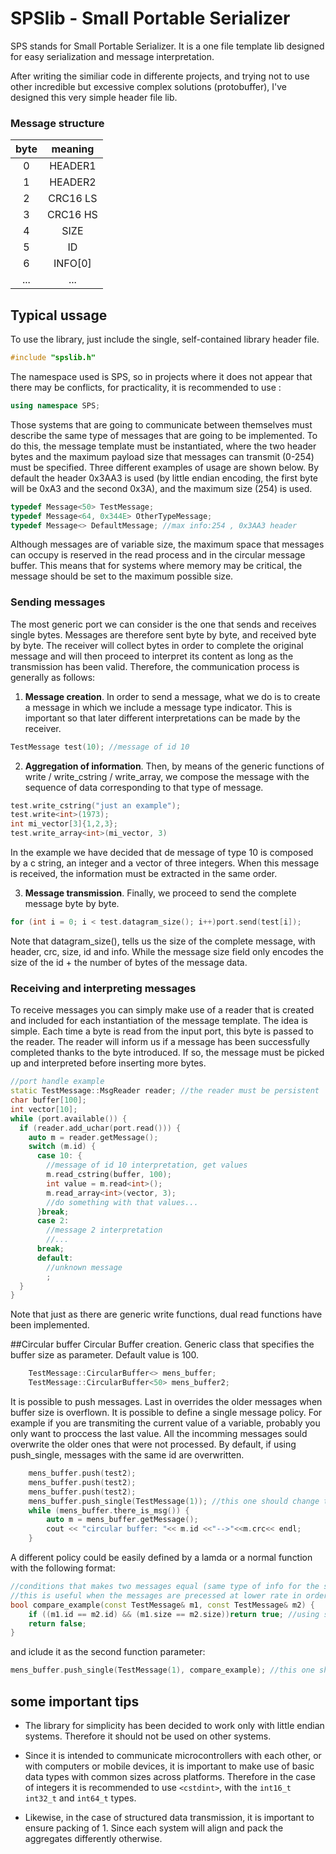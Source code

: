 # SPSlib -  Small Portable Serializer

SPS stands for Small Portable Serializer. It is a one file template lib designed for easy serialization and message interpretation.

After writing the similiar code in differente projects, and trying not to use other incredible but excessive complex solutions (protobuffer), I've designed this very simple header file lib. 



### Message structure

| byte |   meaning          |
|:----:|:------------------:|
|   0  |     HEADER1        |
|   1  |     HEADER2        |
|   2  |     CRC16 LS       |
|   3  |     CRC16 HS       |
|   4  |     SIZE           |
|   5  |     ID             |
|   6  |     INFO[0]        |
| ...  |     ...            |

## Typical ussage


To use the library, just include the single, self-contained library header file.

```C++
#include "spslib.h"
```

The namespace used is SPS, so in projects where it does not appear that there may be conflicts, for practicality, it is recommended to use :

```C++
using namespace SPS;
```

Those systems that are going to communicate between themselves must describe the same type of messages that are going to be implemented. To do this, the message template must be instantiated, where the two header bytes and the maximum payload size that messages can transmit (0-254) must be specified. Three different examples of usage are shown below. By default the header 0x3AA3 is used (by little endian encoding, the first byte will be 0xA3 and the second 0x3A), and the maximum size (254) is used.

```C++
typedef Message<50> TestMessage;
typedef Message<64, 0x344E> OtherTypeMessage;
typedef Message<> DefaultMessage; //max info:254 , 0x3AA3 header
```

Although messages are of variable size, the maximum space that messages can occupy is reserved in the read process and in the circular message buffer. This means that for systems where memory may be critical, the message should be set to the maximum possible size.

### Sending messages

The most generic port we can consider is the one that sends and receives single bytes. Messages are therefore sent byte by byte, and received byte by byte. The receiver will collect bytes in order to complete the original message and will then proceed to interpret its content as long as the transmission has been valid.
Therefore, the communication process is generally as follows:

1. **Message creation**. In order to send a message, what we do is to create a message in which we include a message type indicator. This is important so that later different interpretations can be made by the receiver.
```C++
TestMessage test(10); //message of id 10
```

2. **Aggregation of information**. 
Then, by means of the generic functions of write / write_cstring / write_array, we compose the message with the sequence of data corresponding to that type of message.
```C++
test.write_cstring("just an example");
test.write<int>(1973);
int mi_vector[3]{1,2,3};
test.write_array<int>(mi_vector, 3)
```
  In the example we have decided that de message of type 10 is composed by a c string, an integer and a vector of three integers. When this message is received, the information must be extracted in the same order. 
  
3. **Message transmission**. Finally, we proceed to send the complete message byte by byte. 
```C++
for (int i = 0; i < test.datagram_size(); i++)port.send(test[i]);
```
Note that datagram_size(), tells us the size of the complete message, with header, crc, size, id and info. While the message size field only encodes the size of the id + the number of bytes of the message data. 

### Receiving and interpreting messages
To receive messages you can simply make use of a reader that is created and included for each instantiation of the message template. 
The idea is simple. Each time a byte is read from the input port, this byte is passed to the reader. The reader will inform us if a message has been successfully completed thanks to the byte introduced. If so, the message must be picked up and interpreted before inserting more bytes.
```C++
//port handle example
static TestMessage::MsgReader reader; //the reader must be persistent
char buffer[100];
int vector[10];
while (port.available()) {
  if (reader.add_uchar(port.read())) {
    auto m = reader.getMessage();
    switch (m.id) {
      case 10: {
        //message of id 10 interpretation, get values
        m.read_cstring(buffer, 100);
        int value = m.read<int>();
        m.read_array<int>(vector, 3);
        //do something with that values...
      }break;
      case 2:
        //message 2 interpretation
        //...
      break;
      default:
        //unknown message
        ;
  }
}
```
Note that just as there are generic write functions, dual read functions have been implemented.

##Circular buffer
Circular Buffer creation. Generic class that specifies the buffer size as parameter. Default value is 100. 
```C++
	TestMessage::CircularBuffer<> mens_buffer;
	TestMessage::CircularBuffer<50> mens_buffer2;
```
It is possible to push messages. Last in overrides the older messages when buffer size is overflown. 
It is possible to define a single message policy. For example if you are transmiting the current value of a variable, probably you only want to proccess the last value. All the incomming messages sould overwrite the older ones that were not processed. 
By default, if using push_single, messages with the same id are overwritten.
```C++
	mens_buffer.push(test2);
	mens_buffer.push(test2);
	mens_buffer.push(test2);
	mens_buffer.push_single(TestMessage(1)); //this one should change the first appearance of 
	while (mens_buffer.there_is_msg()) {
		auto m = mens_buffer.getMessage();
		cout << "circular buffer: "<< m.id <<"-->"<<m.crc<< endl;
	}
 ```
A different policy could be  easily defined by a lamda or a normal function with the following format:

```C++
//conditions that makes two messages equal (same type of info for the same item)
//this is useful when the messages are precessed at lower rate in order to take only the last command.
bool compare_example(const TestMessage& m1, const TestMessage& m2) {
	if ((m1.id == m2.id) && (m1.size == m2.size))return true; //using size for simplicity
	return false;
}
 ```
and iclude it as the second function parameter:
```C++
mens_buffer.push_single(TestMessage(1), compare_example); //this one should change the first appearance of 
 ```

## some important tips

+ The library for simplicity has been decided to work only with little endian systems. Therefore it should not be used on other systems.

+ Since it is intended to communicate microcontrollers with each other, or with computers or mobile devices, it is important to make use of basic data types with common sizes across platforms. Therefore in the case of integers it is recommended to use ``` <cstdint> ```, with the ``` int16_t int32_t ``` and ``` int64_t ``` types. 

+ Likewise, in the case of structured data transmission, it is important to ensure packing of 1. Since each system will align and pack the aggregates differently otherwise. 



